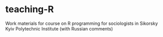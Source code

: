 # teaching-R
Work materials for course on R programming for sociologists in Sikorsky Kyiv Polytechnic Institute (with Russian comments)
